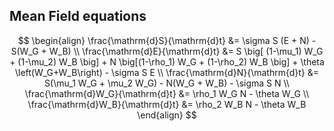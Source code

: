 ## Mean Field equations

$$
\begin{align}
\frac{\mathrm{d}S}{\mathrm{d}t} &= \sigma S (E + N) - S(W_G + W_B) \\
\frac{\mathrm{d}E}{\mathrm{d}t} &= S \big[ (1-\mu_1) W_G + (1-\mu_2) W_B \big]  + N \big[(1-\rho_1) W_G + (1-\rho_2) W_B \big]  + \theta \left(W_G+W_B\right) - \sigma S E \\
\frac{\mathrm{d}N}{\mathrm{d}t} &= S(\mu_1 W_G + \mu_2 W_G) - N(W_G + W_B) - \sigma S N \\
\frac{\mathrm{d}W_G}{\mathrm{d}t} &= \rho_1 W_G N - \theta W_G \\
\frac{\mathrm{d}W_B}{\mathrm{d}t} &= \rho_2 W_B N - \theta W_B
\end{align}
$$

